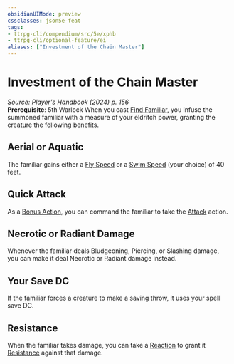 ```yaml
---
obsidianUIMode: preview
cssclasses: json5e-feat
tags:
- ttrpg-cli/compendium/src/5e/xphb
- ttrpg-cli/optional-feature/ei
aliases: ["Investment of the Chain Master"]
---
```

# Investment of the Chain Master
*Source: Player's Handbook (2024) p. 156*  
**Prerequisite**: 5th Warlock
When you cast [Find Familiar](2-Mechanics/CLI/spells/find-familiar-xphb.md), you infuse the summoned familiar with a measure of your eldritch power, granting the creature the following benefits.

## Aerial or Aquatic

The familiar gains either a [Fly Speed](2-Mechanics/CLI/rules/variant-rules/fly-speed-xphb.md) or a [Swim Speed](2-Mechanics/CLI/rules/variant-rules/swim-speed-xphb.md) (your choice) of 40 feet.

## Quick Attack

As a [Bonus Action](2-Mechanics/CLI/rules/variant-rules/bonus-action-xphb.md), you can command the familiar to take the [Attack](2-Mechanics/CLI/rules/actions.md#Attack) action.

## Necrotic or Radiant Damage

Whenever the familiar deals Bludgeoning, Piercing, or Slashing damage, you can make it deal Necrotic or Radiant damage instead.

## Your Save DC

If the familiar forces a creature to make a saving throw, it uses your spell save DC.

## Resistance

When the familiar takes damage, you can take a [Reaction](2-Mechanics/CLI/rules/variant-rules/reaction-xphb.md) to grant it [Resistance](2-Mechanics/CLI/rules/variant-rules/resistance-xphb.md) against that damage.